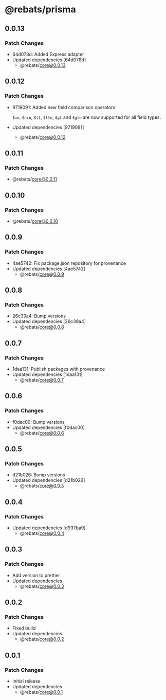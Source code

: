 # @rebats/prisma

## 0.0.13

### Patch Changes

- 64d078d: Added Express adapter
- Updated dependencies [64d078d]
  - @rebats/core@0.0.13

## 0.0.12

### Patch Changes

- 9719091: Added new field comparison operators

  `$in`, `$nin`, `$lt`, `$lte`, `$gt` and `$gte` are now supported for all field
  types.

- Updated dependencies [9719091]
  - @rebats/core@0.0.12

## 0.0.11

### Patch Changes

- @rebats/core@0.0.11

## 0.0.10

### Patch Changes

- @rebats/core@0.0.10

## 0.0.9

### Patch Changes

- 4ae5742: Fix package.json repository for provenance
- Updated dependencies [4ae5742]
  - @rebats/core@0.0.9

## 0.0.8

### Patch Changes

- 26c39a4: Bump versions
- Updated dependencies [26c39a4]
  - @rebats/core@0.0.8

## 0.0.7

### Patch Changes

- 1daa131: Publish packages with provenance
- Updated dependencies [1daa131]
  - @rebats/core@0.0.7

## 0.0.6

### Patch Changes

- f0dac00: Bump versions
- Updated dependencies [f0dac00]
  - @rebats/core@0.0.6

## 0.0.5

### Patch Changes

- d21b026: Bump versions
- Updated dependencies [d21b026]
  - @rebats/core@0.0.5

## 0.0.4

### Patch Changes

- Updated dependencies [d937ba9]
  - @rebats/core@0.0.4

## 0.0.3

### Patch Changes

- Add version to prettier
- Updated dependencies
  - @rebats/core@0.0.3

## 0.0.2

### Patch Changes

- Fixed build
- Updated dependencies
  - @rebats/core@0.0.2

## 0.0.1

### Patch Changes

- Initial release
- Updated dependencies
  - @rebats/core@0.0.1
